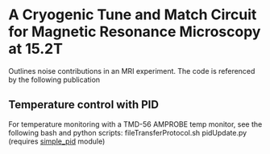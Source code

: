# A Cryogenic Tune and Match Circuit for Magnetic Resonance Microscopy at 15.2T
Outlines noise contributions in an MRI experiment.
The code is referenced by the following publication






## Temperature control with PID
For temperature monitoring with a TMD-56 AMPROBE temp monitor, see the following bash and python scripts:
fileTransferProtocol.sh
pidUpdate.py (requires [simple_pid](https://github.com/m-lundberg/simple-pid) module) 
